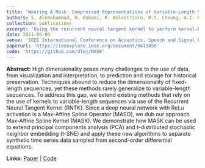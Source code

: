 ```yaml
---
title: "Wearing A Mask: Compressed Representations of Variable-Length Sequences Using Recurrent Neural Tangent Kernels"
authors: S. Alemohammad, H. Babaei, R. Balestriero, M.Y. Cheung, A.I. Humayun, D. LeJeune, N. Liu, L. Luzi, <b>J. Tan</b>, Z. Wang, R.G. Baraniuk
collection: publications
excerpt: 'Using the recurrent neural tangent kernel to perform kernel-based dimensionality reduction on variable-length signals/sequences'
date: 2021-06-06
venue: 'IEEE International Conference on Acoustics, Speech and Signal Processing (ICASSP)'
paperurl: 'https://ieeexplore.ieee.org/document/9413450'
code: 'https://github.com/dlej/MASK'
---
```

**Abstract:** 
High dimensionality poses many challenges to the use of data, from visualization and interpretation, to prediction and storage for historical preservation. Techniques abound to reduce the dimensionality of fixed-length sequences, yet these methods rarely generalize to variable-length sequences. To address this gap, we extend existing methods that rely on the use of kernels to variable-length sequences via use of the Recurrent Neural Tangent Kernel (RNTK). Since a deep neural network with ReLu activation is a Max-Affine Spline Operator (MASO), we dub our approach Max-Affine Spline Kernel (MASK). We demonstrate how MASK can be used to extend principal components analysis (PCA) and t-distributed stochastic neighbor embedding (t-SNE) and apply these new algorithms to separate synthetic time series data sampled from second-order differential equations.

**Links:**
[Paper](https://ieeexplore.ieee.org/document/9413450) | [Code](https://github.com/dlej/MASK)
